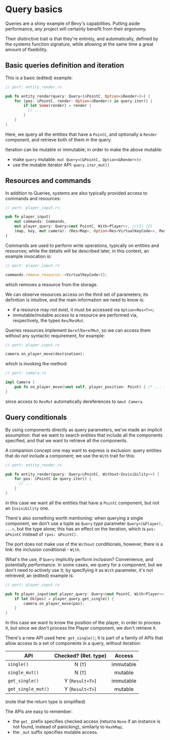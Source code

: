 # Query basics

Queries are a shiny example of Bevy's capabilities. Putting aside performance, any project will certainly benefit from their ergonomy.

Their distinctive trait is that they're entirely, and automatically, defined by the systems function signature, while allowing at the same time a great amount of flxeibility.

## Basic queries definition and iteration

This is a basic (edited) example:

```rs
// port: entity_render.rs

pub fn entity_render(query: Query<(&PointC, Option<&Render>)>) {
    for (pos: &PointC, render: Option<&Render>) in query.iter() {
        if let Some(render) = render {
          // ...
        }
    }
}
```

Here, we query all the entities that have a `PointC`, and optionally a `Render` component, and retrieve both of them in the query.

Iteration can be mutable or immutable; in order to make the above mutable:

- make `query` mutable: `mut Query<(&PointC, Option<&Render>)>`
- use the mutable iterator API: `query.iter_mut()`

## Resources and commands

In addition to Queries, systems are also typically provided access to commands and resources:

```rs
// port: player_input.rs

pub fn player_input(
    mut commands: Commands,
    mut player_query: Query<&mut PointC, With<Player>>, //(1) (2)
    (map, key, mut camera): (Res<Map>, Option<Res<VirtualKeyCode>>, ResMut<Camera>),
)
```

Commands are used to perform write operations, typically on entities and resources; while the details will be described later, in this context, an example invocation is:

```rs
// port: player_input.rs

commands.remove_resource::<VirtualKeyCode>();
```

which removes a resource from the storage.

We can observe resources access on the third set of parameters; its definition is intuitive, and the main information we need to know is:

- if a resource may not exist, it must be accessed via `Option<Res<T>>`;
- immutable/mutable access to a resource are performed via, respectively, the types `Res`/`ResMut`.

Queries resources implement `Deref`/`DerefMut`, so we can access them without any syntactic requirement, for example:

```rs
// port: player_input.rs

camera.on_player_move(destination);
```

which is invoking the method:

```rs
// port: camera.rs

impl Camera {
    pub fn on_player_move(&mut self, player_position: Point) { /* ... */ }
}
```

since access to `ResMut` automatically dereferences to `&mut Camera`.

## Query conditionals

By using components directly as query parameters, we've made an implicit assumption: that we want to search entities that include all the components specified, and that we want to retrieve all the components.

A companion concept one may want to express is exclusion: query entities that do _not_ include a component; we use the `With` trait for this:

```rs
// port: entity_render.rs

pub fn entity_render(query: Query<&PointC, Without<Invisibility>>) {
    for pos: &PointC in query.iter() {
      // ...
    }
}
```

in this case we want all the entities that have a `PointC` component, but not an `Invisibility` one.

There's also something worth mentioning: when querying a single component, we don't use a tuple as `Query` type parameter `Query<(&Player), ...>`, but the type alone; this has an effect on the iteration, which is `pos: &PointC` instead of `(pos: &PointC)`.

The port does not make use of the `Without` conditionals, however, there is a link: the inclusion conditional - `With`.

What's the use, if `Query` implicitly perform inclusion? Convenience, and potentially performance. In some cases, we query for a component, but we don't need to actively use it; by specifying it as `With` parameter, it's not retrieved; an (edited) example is:

```rs
// port: player_input.rs

pub fn player_input(mut player_query: Query<&mut PointC, With<Player>>) {
    if let Ok(pos) = player_query.get_single() {
        camera.on_player_move(pos);
    }
}
```

In this case we want to know the position of the player, in order to process it, but since we don't process the Player component, we don't retrieve it.

There's a new API used here: `get_single()`; it is part of a family of APIs that allow access to a set of components in a query, without iteration:

| API                | Checked? (Ret. type) |  Access   |
| ------------------ | :------------------: | :-------: |
| `single()`         |       N (`T`)        | immutable |
| `single_mut()`     |       N (`T`)        |  mutable  |
| `get_single()`     |   Y (`Result<T>`)    | immutable |
| `get_single_mut()` |   Y (`Result<T>`)    |  mutable  |

(note that the return type is simplified)

The APIs are easy to remember:

- the `get_` prefix specifies checked access (returns `None` if an instance is not found, instead of panicking), similarly to `HashMap`;
- the `_mut` suffix specifies mutable access.
